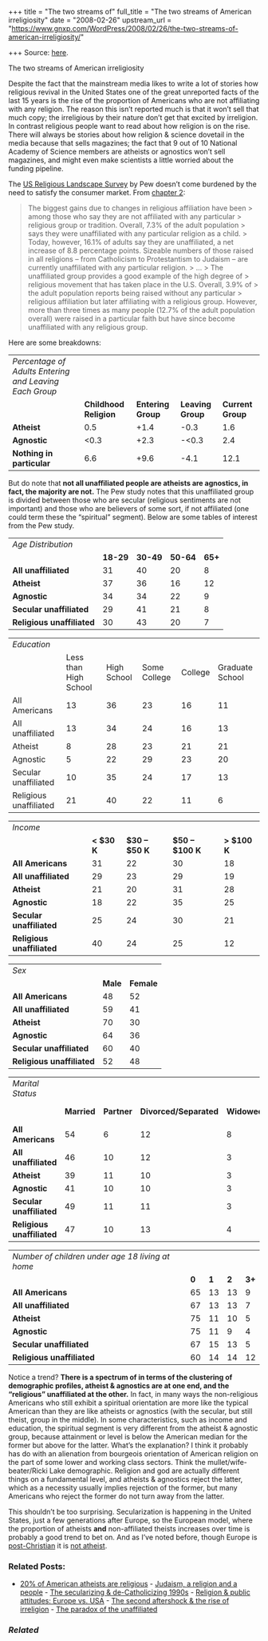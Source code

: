 +++
title = "The two streams of"
full_title = "The two streams of American irreligiosity"
date = "2008-02-26"
upstream_url = "https://www.gnxp.com/WordPress/2008/02/26/the-two-streams-of-american-irreligiosity/"

+++
Source: [here](https://www.gnxp.com/WordPress/2008/02/26/the-two-streams-of-american-irreligiosity/).

The two streams of American irreligiosity

Despite the fact that the mainstream media likes to write a lot of stories how religious revival in the United States one of the great unreported facts of the last 15 years is the rise of the proportion of Americans who are not affiliating with any religion. The reason this isn’t reported much is that it won’t sell that much copy; the irreligious by their nature don’t get that excited by irreligion. In contrast religious people want to read about how religion is on the rise. There will always be stories about how religion & science dovetail in the media because that sells magazines; the fact that 9 out of 10 National Academy of Science members are atheists or agnostics won’t sell magazines, and might even make scientists a little worried about the funding pipeline.

The [US Religious Landscape Survey](https://religions.pewforum.org/) by Pew doesn’t come burdened by the need to satisfy the consumer market. From [chapter 2](https://religions.pewforum.org/pdf/report-religious-landscape-study-chapter-2.pdf):

> The biggest gains due to changes in religious affiliation have been > among those who say they are not affiliated with any particular > religious group or tradition. Overall, 7.3% of the adult population > says they were unaffiliated with any particular religion as a child. > Today, however, 16.1% of adults say they are unaffiliated, a net increase of 8.8 percentage points. Sizeable numbers of those raised in all religions – from Catholicism to Protestantism to Judaism – are currently unaffiliated with any particular religion. >
> … >
> The unaffiliated group provides a good example of the high degree of > religious movement that has taken place in the U.S. Overall, 3.9% of > the adult population reports being raised without any particular > religious affiliation but later affiliating with a religious group. However, more than three times as many people (12.7% of the adult population overall) were raised in a particular faith but have since become unaffiliated with any religious group.

Here are some breakdowns:

|                                                        |                        |                    |                   |                   |
|--------------------------------------------------------|------------------------|--------------------|-------------------|-------------------|
| *Percentage of Adults Entering and Leaving Each Group* |                        |                    |                   |                   |
|                                                       | **Childhood Religion** | **Entering Group** | **Leaving Group** | **Current Group** |
| **Atheist**                                            | 0.5                    | +1.4               | -0.3              | 1.6               |
| **Agnostic**                                           | \<0.3                  | +2.3               | -\<0.3            | 2.4               |
| **Nothing in particular**                              | 6.6                    | +9.6               | -4.1              | 12.1              |

But do note that **not all unaffiliated people are atheists are agnostics, in fact, the majority are not.** The Pew study notes that this unaffiliated group is divided between those who are secular (religious sentiments are not important) and those who are believers of some sort, if not affiliated (one could term these the “spiritual” segment). Below are some tables of interest from the Pew study.

|                            |           |           |           |         |
|----------------------------|-----------|-----------|-----------|---------|
| *Age Distribution*         |           |           |           |         |
|                           | **18-29** | **30-49** | **50-64** | **65+** |
| **All unaffiliated**       | 31        | 40        | 20        | 8       |
| **Atheist**                | 37        | 36        | 16        | 12      |
| **Agnostic**               | 34        | 34        | 22        | 9       |
| **Secular unaffiliated**   | 29        | 41        | 21        | 8       |
| **Religious unaffiliated** | 30        | 43        | 20        | 7       |

|                        |                       |             |              |         |                 |
|------------------------|-----------------------|-------------|--------------|---------|-----------------|
| *Education*            |                       |             |              |         |                 |
|                       | Less than High School | High School | Some College | College | Graduate School |
| All Americans          | 13                    | 36          | 23           | 16      | 11              |
| All unaffiliated       | 13                    | 34          | 24           | 16      | 13              |
| Atheist                | 8                     | 28          | 23           | 21      | 21              |
| Agnostic               | 5                     | 22          | 29           | 23      | 20              |
| Secular unaffiliated   | 10                    | 35          | 24           | 17      | 13              |
| Religious unaffiliated | 21                    | 40          | 22           | 11      | 6               |

|                            |               |                   |                    |                |
|----------------------------|---------------|-------------------|--------------------|----------------|
| *Income*                   |               |                   |                    |                |
|                           | **\< \$30 K** | **\$30 – \$50 K** | **\$50 – \$100 K** | **\> \$100 K** |
| **All Americans**          | 31            | 22                | 30                 | 18             |
| **All unaffiliated**       | 29            | 23                | 29                 | 19             |
| **Atheist**                | 21            | 20                | 31                 | 28             |
| **Agnostic**               | 18            | 22                | 35                 | 25             |
| **Secular unaffiliated**   | 25            | 24                | 30                 | 21             |
| **Religious unaffiliated** | 40            | 24                | 25                 | 12             |

|                            |          |            |
|----------------------------|----------|------------|
| *Sex*                      |          |            |
|                           | **Male** | **Female** |
| **All Americans**          | 48       | 52         |
| **All unaffiliated**       | 59       | 41         |
| **Atheist**                | 70       | 30         |
| **Agnostic**               | 64       | 36         |
| **Secular unaffiliated**   | 60       | 40         |
| **Religious unaffiliated** | 52       | 48         |

|                            |             |             |                        |             |                   |
|----------------------------|-------------|-------------|------------------------|-------------|-------------------|
| *Marital Status*           |             |             |                        |             |                   |
|                           | **Married** | **Partner** | **Divorced/Separated** | **Widowed** | **Never Married** |
| **All Americans**          | 54          | 6           | 12                     | 8           | 19                |
| **All unaffiliated**       | 46          | 10          | 12                     | 3           | 28                |
| **Atheist**                | 39          | 11          | 10                     | 3           | 37                |
| **Agnostic**               | 41          | 10          | 10                     | 3           | 36                |
| **Secular unaffiliated**   | 49          | 11          | 11                     | 3           | 26                |
| **Religious unaffiliated** | 47          | 10          | 13                     | 4           | 25                |

|                                                  |       |       |       |        |
|--------------------------------------------------|-------|-------|-------|--------|
| *Number of children under age 18 living at home* |       |       |       |        |
|                                                 | **0** | **1** | **2** | **3+** |
| **All Americans**                                | 65    | 13    | 13    | 9      |
| **All unaffiliated**                             | 67    | 13    | 13    | 7      |
| **Atheist**                                      | 75    | 11    | 10    | 5      |
| **Agnostic**                                     | 75    | 11    | 9     | 4      |
| **Secular unaffiliated**                         | 67    | 15    | 13    | 5      |
| **Religious unaffiliated**                       | 60    | 14    | 14    | 12     |

Notice a trend? **There is a spectrum of in terms of the clustering of demographic profiles, atheist & agnostics are at one end, and the “religious” unaffiliated at the other.** In fact, in many ways the non-religious Americans who still exhibit a spiritual orientation are more like the typical American than they are like atheists or agnostics (with the secular, but still theist, group in the middle). In some characteristics, such as income and education, the spiritual segment is very different from the atheist & agnostic group, because attainment or level is below the American median for the former but above for the latter. What’s the explanation? I think it probably has do with an alienation from bourgeois orientation of American religion on the part of some lower and working class sectors. Think the mullet/wife-beater/Ricki Lake demographic. Religion and god are actually different things on a fundamental level, and atheists & agnostics reject the latter, which as a necessity usually implies rejection of the former, but many Americans who reject the former do not turn away from the latter.

This shouldn’t be too surprising. Secularization is happening in the United States, just a few generations after Europe, so the European model, where the proportion of atheists **and** non-affiliated theists increases over time is probably a good trend to bet on. And as I’ve noted before, though Europe is [post-Christian](https://www.gnxp.com/blog/2006/11/post-christian-but-not-secular-europe.php) it is [not atheist](https://www.gnxp.com/blog/2006/11/post-christian-europe-part-ii.php).

### Related Posts:

- [20% of American atheists are
  religious](https://www.gnxp.com/WordPress/2008/08/24/20-of-american-atheists-are-religious/) - [Judaism, a religion and a
  people](https://www.gnxp.com/WordPress/2007/07/10/judaism-a-religion-and-a-people/) - [The secularizing & de-Catholicizing
  1990s](https://www.gnxp.com/WordPress/2009/04/12/the-secularizing-de-catholicizing-1990s/) - [Religion & public attitudes: Europe vs.
  USA](https://www.gnxp.com/WordPress/2008/05/22/religion-public-attitudes-europe-vs-usa/) - [The second aftershock & the rise of
  irreligion](https://www.gnxp.com/WordPress/2011/01/10/the-second-aftershock-the-rise-of-irreligion/) - [The paradox of the
  unaffiliated](https://www.gnxp.com/WordPress/2009/05/02/the-paradox-of-the-unaffiliated/)

### *Related*

[](https://www.addtoany.com/add_to/facebook?linkurl=https%3A%2F%2Fwww.gnxp.com%2FWordPress%2F2008%2F02%2F26%2Fthe-two-streams-of-american-irreligiosity%2F&linkname=The%20two%20streams%20of%20American%20irreligiosity "Facebook")[](https://www.addtoany.com/add_to/twitter?linkurl=https%3A%2F%2Fwww.gnxp.com%2FWordPress%2F2008%2F02%2F26%2Fthe-two-streams-of-american-irreligiosity%2F&linkname=The%20two%20streams%20of%20American%20irreligiosity "Twitter")[](https://www.addtoany.com/add_to/email?linkurl=https%3A%2F%2Fwww.gnxp.com%2FWordPress%2F2008%2F02%2F26%2Fthe-two-streams-of-american-irreligiosity%2F&linkname=The%20two%20streams%20of%20American%20irreligiosity "Email")[](https://www.addtoany.com/share)
